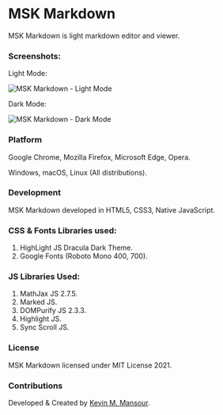 # MSK Markdown

MSK Markdown is light markdown editor and viewer.

### Screenshots:
Light Mode:

![MSK Markdown - Light Mode](https://user-images.githubusercontent.com/71846550/122642669-e7e01580-d10b-11eb-93ab-d273e8021249.png)

Dark Mode:

![MSK Markdown - Dark Mode](https://user-images.githubusercontent.com/71846550/122642683-fc241280-d10b-11eb-9a81-f602e9d5d505.png)

### Platform

Google Chrome, Mozilla Firefox, Microsoft Edge, Opera.

Windows, macOS, Linux (All distributions).

### Development 

MSK Markdown developed in HTML5, CSS3, Native JavaScript.

### CSS & Fonts Libraries used:
1. HighLight JS Dracula Dark Theme.
2. Google Fonts (Roboto Mono 400, 700).

### JS Libraries Used:
1. MathJax JS 2.7.5.
2. Marked JS.
3. DOMPurify JS 2.3.3.
4. Highlight JS.
5. Sync Scroll JS.

### License 
MSK Markdown licensed under MIT License 2021.

### Contributions
Developed & Created by [Kevin M. Mansour](https://github.com/kevinmmansour).